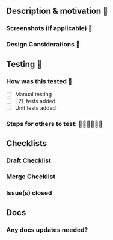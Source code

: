<!--- Note to EXTERNAL Contributors -->
<!-- Thanks for opening a PR!
If it is a significant code change, please **make sure there is an open issue** for this.
We work best with you when we have accepted the idea first before you code. -->

<!--- For ALL Contributors 👇 -->

## Description & motivation 💭 <!-- Describe what has changed in this PR and the motivation behind it -->

### Screenshots (if applicable) 📸 <!-- Add screenshots or videos -->

### Design Considerations 🎨 <!-- Any questions, concerns, thoughts for Design? -->

## Testing 🧪 <!-- Describe what has changed in this PR and the motivation behind it -->

### How was this tested 👻 <!--- Please describe how you tested your changes and tests that were added -->

- [ ] Manual testing
- [ ] E2E tests added
- [ ] Unit tests added

### Steps for others to test: 🚶🏽‍♂️🚶🏽‍♀️ <!--- Please describe how we can test the changes in the PR -->

## Checklists

### Draft Checklist <!-- Add todos if not ready to review -->

### Merge Checklist <!-- Add todos if not ready to merge -->

### Issue(s) closed <!-- add issue number here -->

## Docs

### Any docs updates needed? <!--- Update README if applicable or point out where to update docs.temporal.io -->
